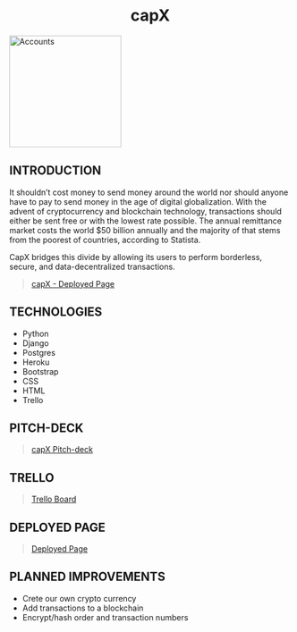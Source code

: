 <h1 style="text-align:center; width:100%;" > capX </h1>

<img src='main_app/static/images/readmescreenshot.png' alt="Accounts" title="Accounts" width="200px" height="200px" />


## INTRODUCTION

It shouldn’t cost money to send money around the world nor should anyone have to pay to send money in the age of digital globalization.  With the advent of cryptocurrency and blockchain technology, transactions should either be sent free or with the lowest rate possible. The annual remittance market costs the world $50 billion annually and the majority of that stems from the poorest of countries, according to Statista. 

CapX bridges this divide by allowing its users to perform borderless, secure, and data-decentralized transactions. 

>[capX - Deployed Page](https://capxexchange.herokuapp.com/)

## TECHNOLOGIES

* Python
* Django
* Postgres
* Heroku
* Bootstrap
* CSS
* HTML
* Trello

## PITCH-DECK

>[capX Pitch-deck](https://www.icloud.com/keynote/0C9Ck9U3JRX2WnD5krrsxCykw#capx)

## TRELLO

>[Trello Board](https://trello.com/b/yg1hEwqj/capx)

## DEPLOYED PAGE

>[Deployed Page](https://capxexchange.herokuapp.com/)

## PLANNED IMPROVEMENTS

* Crete our own crypto currency
* Add transactions to a blockchain
* Encrypt/hash order and transaction numbers